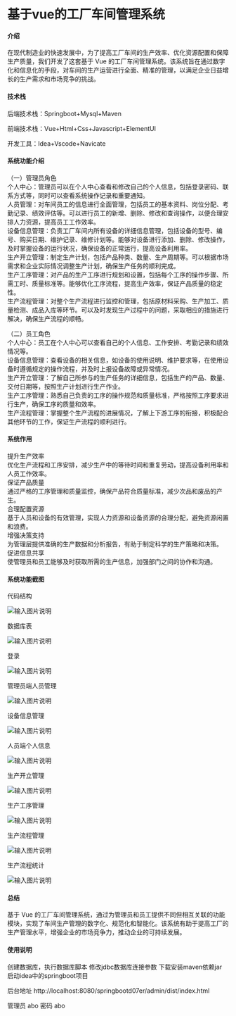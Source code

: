 # 基于vue的工厂车间管理系统

#### 介绍

在现代制造业的快速发展中，为了提高工厂车间的生产效率、优化资源配置和保障生产质量，我们开发了这套基于 Vue 的工厂车间管理系统。该系统旨在通过数字化和信息化的手段，对车间的生产运营进行全面、精准的管理，以满足企业日益增长的生产需求和市场竞争的挑战。

#### 技术栈

后端技术栈：Springboot+Mysql+Maven

前端技术栈：Vue+Html+Css+Javascript+ElementUI

开发工具：Idea+Vscode+Navicate

#### 系统功能介绍

（一）管理员角色  
个人中心：管理员可以在个人中心查看和修改自己的个人信息，包括登录密码、联系方式等，同时可以查看系统操作记录和重要通知。  
人员管理：对车间员工的信息进行全面管理，包括员工的基本资料、岗位分配、考勤记录、绩效评估等。可以进行员工的新增、删除、修改和查询操作，以便合理安排人力资源，提高员工工作效率。  
设备信息管理：负责工厂车间内所有设备的详细信息管理，包括设备的型号、编号、购买日期、维护记录、维修计划等。能够对设备进行添加、删除、修改操作，及时掌握设备的运行状况，确保设备的正常运行，提高设备利用率。  
生产开立管理：制定生产计划，包括产品种类、数量、生产周期等。可以根据市场需求和企业实际情况调整生产计划，确保生产任务的顺利完成。  
生产工序管理：对产品的生产工序进行规划和设置，包括每个工序的操作步骤、所需工时、质量标准等。能够优化工序流程，提高生产效率，保证产品质量的稳定性。  
生产流程管理：对整个生产流程进行监控和管理，包括原材料采购、生产加工、质量检测、成品入库等环节。可以及时发现生产过程中的问题，采取相应的措施进行解决，确保生产流程的顺畅。  

（二）员工角色  
个人中心：员工在个人中心可以查看自己的个人信息、工作安排、考勤记录和绩效情况等。  
设备信息管理：查看设备的相关信息，如设备的使用说明、维护要求等，在使用设备时遵循规定的操作流程，并及时上报设备故障或异常情况。  
生产开立管理：了解自己所参与的生产任务的详细信息，包括生产的产品、数量、交付日期等，按照生产计划进行生产作业。  
生产工序管理：熟悉自己负责的工序的操作规范和质量标准，严格按照工序要求进行生产，确保工序的质量和效率。  
生产流程管理：掌握整个生产流程的进展情况，了解上下游工序的衔接，积极配合其他环节的工作，保证生产流程的顺利进行。  

#### 系统作用

提升生产效率  
优化生产流程和工序安排，减少生产中的等待时间和重复劳动，提高设备利用率和人员工作效率。  
保证产品质量  
通过严格的工序管理和质量监控，确保产品符合质量标准，减少次品和废品的产生。  
合理配置资源  
基于人员和设备的有效管理，实现人力资源和设备资源的合理分配，避免资源闲置和浪费。  
增强决策支持  
为管理层提供准确的生产数据和分析报告，有助于制定科学的生产策略和决策。  
促进信息共享  
使管理员和员工能够及时获取所需的生产信息，加强部门之间的协作和沟通。  

#### 系统功能截图

代码结构

![输入图片说明](images/b9ba2401ba28e430d330633eea05a6b.png)

数据库表

![输入图片说明](images/dc60e9e0af690f10b936d60e9c9bdc5.png)

登录

![输入图片说明](images/97587d85f86e1097e5a8f0c3c24ad7c.png)

管理员端人员管理

![输入图片说明](images/8813424b8a55e8f7a40ae72a15c373a.png)

设备信息管理

![输入图片说明](images/576d9cf23d426fe7a32ef223abdf0e9.png)

人员端个人信息

![输入图片说明](images/4628968d5d148a9ffe237b82144b1e8.png)

生产开立管理

![输入图片说明](images/501be94ace90d5f5e1dc901b7734f25.png)

生产工序管理

![输入图片说明](images/e7ceee8dabc1a46a8d8e369908aeb5e.png)

生产流程管理

![输入图片说明](images/97c6869371233dc6c27a89a09c25e18.png)

生产流程统计

![输入图片说明](images/d5cf65dee7628e4c7b80959b1c88e24.png)

#### 总结

基于 Vue 的工厂车间管理系统，通过为管理员和员工提供不同但相互关联的功能模块，实现了车间生产管理的数字化、规范化和智能化。该系统有助于提高工厂的生产管理水平，增强企业的市场竞争力，推动企业的可持续发展。

#### 使用说明

创建数据库，执行数据库脚本 修改jdbc数据库连接参数 下载安装maven依赖jar 启动idea中的springboot项目

后台地址
http://localhost:8080/springbootd07er/admin/dist/index.html

管理员  abo 密码 abo